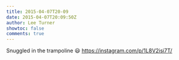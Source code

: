 ```yaml
---
title: 2015-04-07T20-09
date: 2015-04-07T20:09:50Z
author: Lee Turner
showtoc: false
comments: true
---
```


Snuggled in the trampoline 😃 https://instagram.com/p/1L8V2isi7T/

